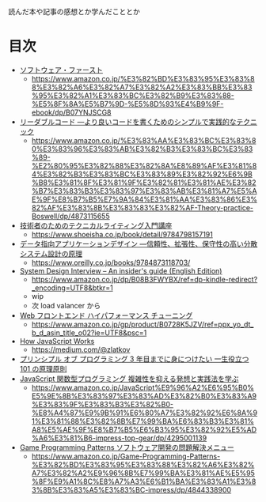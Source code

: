 読んだ本や記事の感想とか学んだこととか

# 目次

- [ソフトウェア・ファースト](./%E3%82%BD%E3%83%95%E3%83%88%E3%82%A6%E3%82%A7%E3%82%A2%E3%83%BB%E3%83%95%E3%82%A1%E3%83%BC%E3%82%B9%E3%83%88.md)
  - https://www.amazon.co.jp/%E3%82%BD%E3%83%95%E3%83%88%E3%82%A6%E3%82%A7%E3%82%A2%E3%83%BB%E3%83%95%E3%82%A1%E3%83%BC%E3%82%B9%E3%83%88-%E5%8F%8A%E5%B7%9D-%E5%8D%93%E4%B9%9F-ebook/dp/B07YNJSCG8
- [リーダブルコード ―より良いコードを書くためのシンプルで実践的なテクニック](./%E3%83%AA%E3%83%BC%E3%83%80%E3%83%96%E3%83%AB%E3%82%B3%E3%83%BC%E3%83%89.md)
  - https://www.amazon.co.jp/%E3%83%AA%E3%83%BC%E3%83%80%E3%83%96%E3%83%AB%E3%82%B3%E3%83%BC%E3%83%89-%E2%80%95%E3%82%88%E3%82%8A%E8%89%AF%E3%81%84%E3%82%B3%E3%83%BC%E3%83%89%E3%82%92%E6%9B%B8%E3%81%8F%E3%81%9F%E3%82%81%E3%81%AE%E3%82%B7%E3%83%B3%E3%83%97%E3%83%AB%E3%81%A7%E5%AE%9F%E8%B7%B5%E7%9A%84%E3%81%AA%E3%83%86%E3%82%AF%E3%83%8B%E3%83%83%E3%82%AF-Theory-practice-Boswell/dp/4873115655
- [技術者のためのテクニカルライティング入門講座](./%E6%8A%80%E8%A1%93%E8%80%85%E3%81%AE%E3%81%9F%E3%82%81%E3%81%AE%E3%83%86%E3%82%AF%E3%83%8B%E3%82%AB%E3%83%AB%E3%83%A9%E3%82%A4%E3%83%86%E3%82%A3%E3%83%B3%E3%82%B0%E5%85%A5%E9%96%80%E8%AC%9B%E5%BA%A7.md)
  - https://www.shoeisha.co.jp/book/detail/9784798157191
- [データ指向アプリケーションデザイン ―信頼性、拡張性、保守性の高い分散システム設計の原理](./%E3%83%87%E3%83%BC%E3%82%BF%E6%8C%87%E5%90%91%E3%82%A2%E3%83%97%E3%83%AA%E3%82%B1%E3%83%BC%E3%82%B7%E3%83%A7%E3%83%B3%E3%83%87%E3%82%B6%E3%82%A4%E3%83%B3.md)
  - https://www.oreilly.co.jp/books/9784873118703/
- [System Design Interview – An insider's guide (English Edition)](./SystemDesignInterview.md)
  - https://www.amazon.co.jp/dp/B08B3FWYBX/ref=dp-kindle-redirect?_encoding=UTF8&btkr=1
  - wip
  - 次 load valancer から
- [Web フロントエンド ハイパフォーマンス チューニング](./Web%E3%83%95%E3%83%AD%E3%83%B3%E3%83%88%E3%82%A8%E3%83%B3%E3%83%89%E3%83%8F%E3%82%A4%E3%83%91%E3%83%95%E3%82%A9%E3%83%BC%E3%83%9E%E3%83%B3%E3%82%B9%E3%83%81%E3%83%A5%E3%83%BC%E3%83%8B%E3%83%B3%E3%82%B0.md)
  - https://www.amazon.co.jp/gp/product/B0728K5JZV/ref=ppx_yo_dt_b_d_asin_title_o02?ie=UTF8&psc=1
- [How JavaScript Works](./HowJavaScriptWorks.md)
  - https://medium.com/@zlatkov
- [プリンシプル オブ プログラミング 3 年目までに身につけたい 一生役立つ 101 の原理原則](./%E3%83%97%E3%83%AA%E3%83%B3%E3%82%B7%E3%83%97%E3%83%AB%20%E3%82%AA%E3%83%96%20%E3%83%97%E3%83%AD%E3%82%B0%E3%83%A9%E3%83%9F%E3%83%B3%E3%82%B0%203%E5%B9%B4%E7%9B%AE%E3%81%BE%E3%81%A7%E3%81%AB%E8%BA%AB%E3%81%AB%E3%81%A4%E3%81%91%E3%81%9F%E3%81%84%20%E4%B8%80%E7%94%9F%E5%BD%B9%E7%AB%8B%E3%81%A4101%E3%81%AE%E5%8E%9F%E7%90%86%E5%8E%9F%E5%89%87.md)
- [JavaScript 関数型プログラミング 複雑性を抑える発想と実践法を学ぶ](./JavaScript%E9%96%A2%E6%95%B0%E5%9E%8B%E3%83%97%E3%83%AD%E3%82%B0%E3%83%A9%E3%83%9F%E3%83%B3%E3%82%B0%20%E8%A4%87%E9%9B%91%E6%80%A7%E3%82%92%E6%8A%91%E3%81%88%E3%82%8B%E7%99%BA%E6%83%B3%E3%81%A8%E5%AE%9F%E8%B7%B5%E6%B3%95%E3%82%92%E5%AD%A6%E3%81%B6.md)
  - https://www.amazon.co.jp/JavaScript%E9%96%A2%E6%95%B0%E5%9E%8B%E3%83%97%E3%83%AD%E3%82%B0%E3%83%A9%E3%83%9F%E3%83%B3%E3%82%B0-%E8%A4%87%E9%9B%91%E6%80%A7%E3%82%92%E6%8A%91%E3%81%88%E3%82%8B%E7%99%BA%E6%83%B3%E3%81%A8%E5%AE%9F%E8%B7%B5%E6%B3%95%E3%82%92%E5%AD%A6%E3%81%B6-impress-top-gear/dp/4295001139
- [Game Programming Patterns ソフトウェア開発の問題解決メニュー](./Game%20Programming%20Patterns%20%E3%82%BD%E3%83%95%E3%83%88%E3%82%A6%E3%82%A7%E3%82%A2%E9%96%8B%E7%99%BA%E3%81%AE%E5%95%8F%E9%A1%8C%E8%A7%A3%E6%B1%BA%E3%83%A1%E3%83%8B%E3%83%A5%E3%83%BC.md)
  - https://www.amazon.co.jp/Game-Programming-Patterns-%E3%82%BD%E3%83%95%E3%83%88%E3%82%A6%E3%82%A7%E3%82%A2%E9%96%8B%E7%99%BA%E3%81%AE%E5%95%8F%E9%A1%8C%E8%A7%A3%E6%B1%BA%E3%83%A1%E3%83%8B%E3%83%A5%E3%83%BC-impress/dp/4844338900

